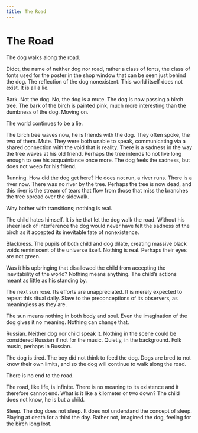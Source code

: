 ```yaml
---
title: The Road
---
```


# The Road

The dog walks along the road.

Didot, the name of neither dog nor road, rather a class of fonts, the class of
fonts used for the poster in the shop window that can be seen just behind the
dog. The reflection of the dog nonexistent. This world itself does not exist. It
is all a lie.

Bark. Not the dog. No, the dog is a mute. The dog is now passing a birch tree.
The bark of the birch is painted pink, much more interesting than the dumbness
of the dog. Moving on.

The world continues to be a lie.

The birch tree waves now, he is friends with the dog. They often spoke, the two
of them. Mute. They were both unable to speak, communicating via a shared
connection with the void that is reality. There is a sadness in the way the tree
waves at his old friend. Perhaps the tree intends to not live long enough to see
his acquaintance once more. The dog feels the sadness, but does not weep for his
friend.

Running. How did the dog get here? He does not run, a river runs. There is a
river now. There was no river by the tree. Perhaps the tree is now dead, and
this river is the stream of tears that flow from those that miss the branches
the tree spread over the sidewalk.

Why bother with transitions; nothing is real.

The child hates himself. It is he that let the dog walk the road. Without his
sheer lack of interference the dog would never have felt the sadness of the
birch as it accepted its inevitable fate of nonexistence.

Blackness. The pupils of both child and dog dilate, creating massive black voids
reminiscent of the universe itself. Nothing is real. Perhaps their eyes are not
green.

Was it his upbringing that disallowed the child from accepting the inevitability
of the world? Nothing means anything. The child’s actions meant as little as his
standing by.

The next sun rose. Its efforts are unappreciated. It is merely expected to
repeat this ritual daily. Slave to the preconceptions of its observers, as
meaningless as they are.

The sun means nothing in both body and soul. Even the imagination of the dog
gives it no meaning. Nothing can change that.

Russian. Neither dog nor child speak it. Nothing in the scene could be
considered Russian if not for the music. Quietly, in the background. Folk music,
perhaps in Russian.

The dog is tired. The boy did not think to feed the dog. Dogs are bred to not
know their own limits, and so the dog will continue to walk along the road.

There is no end to the road.

The road, like life, is infinite. There is no meaning to its existence and it
therefore cannot end. What is it like a kilometer or two down? The child does
not know, he is but a child.

Sleep.  The dog does not sleep. It does not understand the concept of sleep.
Playing at death for a third the day. Rather not, imagined the dog, feeling for
the birch long lost.

